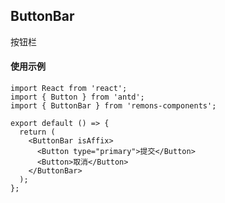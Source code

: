 ## ButtonBar

按钮栏

#### 使用示例

```tsx
import React from 'react';
import { Button } from 'antd';
import { ButtonBar } from 'remons-components';

export default () => {
  return (
    <ButtonBar isAffix>
      <Button type="primary">提交</Button>
      <Button>取消</Button>
    </ButtonBar>
  );
};
```

<API></API>

